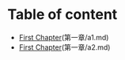 # Table of content

* [First Chapter](chapter1.md)\(第一章/a1.md\)
* [First Chapter](#)\(第一章/a2.md\)



